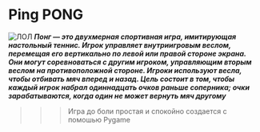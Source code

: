 # Ping PONG
![ЛОЛ](https://i.guim.co.uk/img/static/sys-images/Technology/Pix/pictures/2008/04/16/Pong460x276.jpg?width=465&dpr=1&s=none)
***Понг — это двухмерная спортивная игра, имитирующая настольный теннис. Игрок управляет внутриигровым веслом, перемещая его вертикально по левой или правой стороне экрана. Они могут соревноваться с другим игроком, управляющим вторым веслом на противоположной стороне. Игроки используют весла, чтобы отбивать мяч вперед и назад. Цель состоит в том, чтобы каждый игрок набрал одиннадцать очков раньше соперника; очки зарабатываются, когда один не может вернуть мяч другому***
>>> Игра до боли простая и спокойно создается с помошью Pygame
